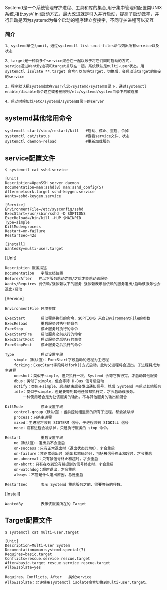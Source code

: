 Systemd是一个系统管理守护进程、工具和库的集合,用于集中管理和配置类UNIX系统,相比sysV init启动方式，最大改进就是引入并行启动，提高了启动效率，并行启动是因为systemd为每个启动的程序建立套接字，不同守护进程可以交互

### 简介
    1、systemd单位为unit，通过systemctl list-unit-files命令列出所有service以及状态

    2、target是一种将多个service聚合在一起以致于将它们同时启动的方式，
    service通过WantBy选项和target关联在一起，系统默认是multi-user状态，用systemctl isolate **.target 命令可以切换target，切换后，会启动该target的绑定的service

    3、程序默认把systemd放在/usr/lib/systemd/system目录下，通过systemctl enable/disable命令建立或者删除到/etc/systemd/system目录下的软连接

    4、启动时候加载/etc/systemd/system目录下的server

## systemd其他常用命令    
    systemctl start/stop/restart/kill   #启动、停止、重启、杀掉
    systemctl cat/status                #查看service文件、状态
    systemctl daemon-reload             #重新加载服务

## service配置文件
    $ systemctl cat sshd.service

    [Unit]
    Description=OpenSSH server daemon
    Documentation=man:sshd(8) man:sshd_config(5)
    After=network.target sshd-keygen.service
    Wants=sshd-keygen.service

    [Service]
    EnvironmentFile=/etc/sysconfig/sshd
    ExecStart=/usr/sbin/sshd -D $OPTIONS
    ExecReload=/bin/kill -HUP $MAINPID
    Type=simple
    KillMode=process
    Restart=on-failure
    RestartSec=42s

    [Install]
    WantedBy=multi-user.target

[Unit]

    Description 服务描述
    Documentation   字段文档位置
    Before/After   在以下服务启动之前/之后才能启动该服务
    Wants/Requires 弱依赖/强依赖以下的服务 强依赖表示被依赖的服务退出/启动该服务也会退出/启动

[Service]

    EnvironmentFile 环境参数

    ExecStart       启动程序执行的命令，$OPTIONS 来自EnvironmentFile的参数
    ExecReload      重启服务时执行的命令
    ExecStop        停止服务时执行的命令
    ExecStartPre    启动服务之前执行的命令
    ExecStartPost   启动服务之后执行的命令
    ExecStopPost    停止服务之后执行的命令

    Type            启动设置字段
        simple（默认值）：ExecStart字段启动的进程为主进程
        forking：ExecStart字段将以fork()方式启动，此时父进程将会退出，子进程将成为主进程
        oneshot：类似于simple，但只执行一次，Systemd 会等它执行完，才启动其他服务
        dbus：类似于simple，但会等待 D-Bus 信号后启动
        notify：类似于simple，启动结束后会发出通知信号，然后 Systemd 再启动其他服务
        idle：类似于simple，但是要等到其他任务都执行完，才会启动该服务。
            一种使用场合是为让该服务的输出，不与其他服务的输出相混合
    
    KillMode        停止设置字段
        control-group（默认值）：当前控制组里面的所有子进程，都会被杀掉
        process：只杀主进程
        mixed：主进程将收到 SIGTERM 信号，子进程收到 SIGKILL 信号
        none：没有进程会被杀掉，只是执行服务的 stop 命令。
    
    Restart         重启设置字段
        no（默认值）：退出后不会重启
        on-success：只有正常退出时（退出状态码为0），才会重启
        on-failure：非正常退出时（退出状态码非0），包括被信号终止和超时，才会重启
        on-abnormal：只有被信号终止和超时，才会重启
        on-abort：只有在收到没有捕捉到的信号终止时，才会重启
        on-watchdog：超时退出，才会重启
        always：不管是什么退出原因，总是重启
    
    RestartSec      表示 Systemd 重启服务之前，需要等待的秒数。

[Install]

    WantedBy        表示该服务所在的 Target


## Target配置文件

    $ systemctl cat multi-user.target

    [Unit]
    Description=Multi-User System
    Documentation=man:systemd.special(7)
    Requires=basic.target
    Conflicts=rescue.service rescue.target
    After=basic.target rescue.service rescue.target
    AllowIsolate=yes

    Requires、Conflicts、After   类似service
    AllowIsolate：允许使用systemctl isolate命令切换到multi-user.target。



